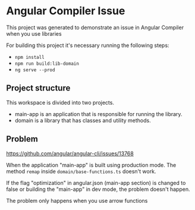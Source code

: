 # Angular Compiler Issue

This project was generated to demonstrate an issue in Angular Compiler when you use libraries

For building this project it's necessary running the following steps:

* `npm install`
* `npm run build:lib-domain`
* `ng serve --prod`

## Project structure

This workspace is divided into two projects.

* main-app is an application that is responsible for running the library.
* domain is a library that has classes and utility methods.

## Problem

https://github.com/angular/angular-cli/issues/13768

When the application "main-app" is built using production mode. The method `remap` inside `domain/base-functions.ts` doesn't work.

If the flag "optimization" in angular.json (main-app section) is changed to false or building the "main-app" in dev mode, the problem doesn't happen.

The problem only happens when you use arrow functions
